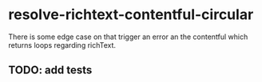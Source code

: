 # resolve-richtext-contentful-circular

There is some edge case on that trigger an error an the contentful which returns loops regarding richText.

## TODO: add tests
